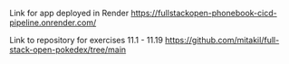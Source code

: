 Link for app deployed in Render
https://fullstackopen-phonebook-cicd-pipeline.onrender.com/

Link to repository for exercises 11.1 - 11.19
https://github.com/mitakil/full-stack-open-pokedex/tree/main
